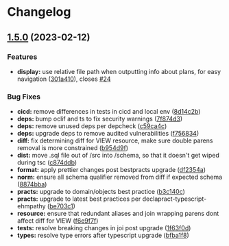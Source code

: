 # Changelog

## [1.5.0](https://github.com/ehmpathy/sql-schema-control/compare/v1.4.0...v1.5.0) (2023-02-12)


### Features

* **display:** use relative file path when outputting info about plans, for easy navigation ([301a410](https://github.com/ehmpathy/sql-schema-control/commit/301a410e75a6c582429f4f3353e6b666d0d25b69)), closes [#24](https://github.com/ehmpathy/sql-schema-control/issues/24)


### Bug Fixes

* **cicd:** remove differences in tests in cicd and local env ([8d14c2b](https://github.com/ehmpathy/sql-schema-control/commit/8d14c2b2abcdebdde56d3cc04530b0adbe826c86))
* **deps:** bump oclif and ts to fix security warnings ([7f874d3](https://github.com/ehmpathy/sql-schema-control/commit/7f874d37f9ce0069edb97af8f6073464cc20c8d1))
* **deps:** remove unused deps per depcheck ([c59ca4c](https://github.com/ehmpathy/sql-schema-control/commit/c59ca4ca0e7f7384317d74d24ed7ff59d9f8a8bd))
* **deps:** upgrade deps to remove audited vulnerabilities ([f756834](https://github.com/ehmpathy/sql-schema-control/commit/f7568348e29aa45956253635ac7ded6ad999f48c))
* **diff:** fix determining diff for VIEW resource, make sure double parens removal is more constrained ([b954d9f](https://github.com/ehmpathy/sql-schema-control/commit/b954d9f5af7f9a3ab3554193bf8a442f86b4eda0))
* **dist:** move .sql file out of /src into /schema, so that it doesn't get wiped during tsc ([c874ddb](https://github.com/ehmpathy/sql-schema-control/commit/c874ddb61301618f3895b32f28648a3a245dbcf1))
* **format:** apply prettier changes post bestpracts upgrade ([df2354a](https://github.com/ehmpathy/sql-schema-control/commit/df2354afba955c716338e706e4a22585007871f9))
* **norm:** ensure all schema qualifier removed from diff if expected schema ([8874bba](https://github.com/ehmpathy/sql-schema-control/commit/8874bbac6d972cbfdc601192bb1be3029119a0fb))
* **practs:** upgrade to domain/objects best practice ([b3c140c](https://github.com/ehmpathy/sql-schema-control/commit/b3c140c609d9d33943e04111680373e77df48ef1))
* **practs:** upgrade to latest best practices per declapract-typescript-ehmpathy ([be703c1](https://github.com/ehmpathy/sql-schema-control/commit/be703c16f8b4677967d0539102e527a8b4c718e5))
* **resource:** ensure that redundant aliases and join wrapping parens dont affect diff for VIEW ([f6e9f7f](https://github.com/ehmpathy/sql-schema-control/commit/f6e9f7f1b1fa63cb4b42beb1cce13f6dfd80da99))
* **tests:** resolve breaking changes in joi post upgrade ([1f63f0d](https://github.com/ehmpathy/sql-schema-control/commit/1f63f0df089a8ba703cd292b6385e69509e79ed5))
* **types:** resolve type errors after typescript upgrade ([bfba1f8](https://github.com/ehmpathy/sql-schema-control/commit/bfba1f8876ffd56fd38d314bafae76776c95424a))
